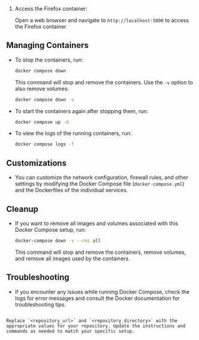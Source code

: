 1. Access the Firefox container:

   Open a web browser and navigate to `http://localhost:5800` to access the Firefox container.

## Managing Containers

- To stop the containers, run:

  ```bash
  docker compose down
  ```

  This command will stop and remove the containers. Use the `-v` option to also remove volumes:

  ```bash
  docker compose down -v
  ```

- To start the containers again after stopping them, run:

  ```bash
  docker compose up -d
  ```

- To view the logs of the running containers, run:

  ```bash
  docker compose logs -f
  ```

## Customizations

- You can customize the network configuration, firewall rules, and other settings by modifying the Docker Compose file (`docker-compose.yml`) and the Dockerfiles of the individual services.

## Cleanup

- If you want to remove all images and volumes associated with this Docker Compose setup, run:

  ```bash
  docker-compose down -v --rmi all
  ```

  This command will stop and remove the containers, remove volumes, and remove all images used by the containers.

## Troubleshooting

- If you encounter any issues while running Docker Compose, check the logs for error messages and consult the Docker documentation for troubleshooting tips.

```

Replace `<repository_url>` and `<repository_directory>` with the appropriate values for your repository. Update the instructions and commands as needed to match your specific setup.
```
